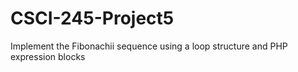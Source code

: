 # CSCI-245-Project5
Implement the Fibonachii sequence using 
a loop structure and PHP expression blocks
